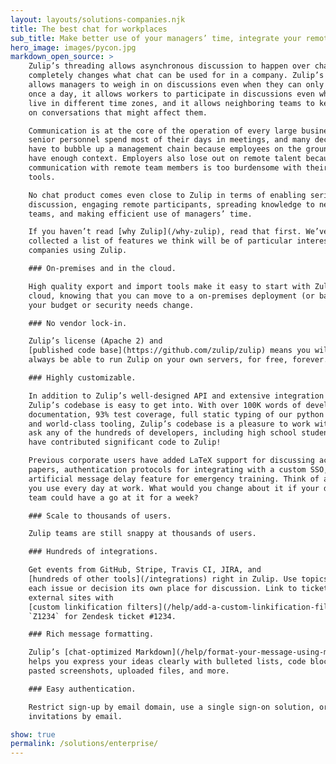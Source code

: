 ```yaml
---
layout: layouts/solutions-companies.njk
title: The best chat for workplaces
sub_title: Make better use of your managers’ time, integrate your remote workers, and replace your low-content meetings.
hero_image: images/pycon.jpg
markdown_open_source: >
    Zulip’s threading allows asynchronous discussion to happen over chat, which
    completely changes what chat can be used for in a company. Zulip’s threading
    allows managers to weigh in on discussions even when they can only check in
    once a day, it allows workers to participate in discussions even when they
    live in different time zones, and it allows neighboring teams to keep tabs
    on conversations that might affect them.

    Communication is at the core of the operation of every large business. Many
    senior personnel spend most of their days in meetings, and many decisions
    have to bubble up a management chain because employees on the ground don’t
    have enough context. Employers also lose out on remote talent because
    communication with remote team members is too burdensome with their existing
    tools.

    No chat product comes even close to Zulip in terms of enabling serious
    discussion, engaging remote participants, spreading knowledge to neighboring
    teams, and making efficient use of managers’ time.

    If you haven’t read [why Zulip](/why-zulip), read that first. We’ve also
    collected a list of features we think will be of particular interest for
    companies using Zulip.

    ### On-premises and in the cloud.

    High quality export and import tools make it easy to start with Zulip in the
    cloud, knowing that you can move to a on-premises deployment (or back) if
    your budget or security needs change.

    ### No vendor lock-in.

    Zulip’s license (Apache 2) and
    [published code base](https://github.com/zulip/zulip) means you will
    always be able to run Zulip on your own servers, for free, forever.

    ### Highly customizable.

    In addition to Zulip’s well-designed API and extensive integration library,
    Zulip’s codebase is easy to get into. With over 100K words of developer
    documentation, 93% test coverage, full static typing of our python codebase,
    and world-class tooling, Zulip’s codebase is a pleasure to work with. Just
    ask any of the hundreds of developers, including high school students, who
    have contributed significant code to Zulip!

    Previous corporate users have added LaTeX support for discussing academic
    papers, authentication protocols for integrating with a custom SSO, and an
    artificial message delay feature for emergency training. Think of a product
    you use every day at work. What would you change about it if your dev ops
    team could have a go at it for a week?

    ### Scale to thousands of users.

    Zulip teams are still snappy at thousands of users.

    ### Hundreds of integrations.

    Get events from GitHub, Stripe, Travis CI, JIRA, and
    [hundreds of other tools](/integrations) right in Zulip. Use topics to give
    each issue or decision its own place for discussion. Link to tickets in
    external sites with
    [custom linkification filters](/help/add-a-custom-linkification-filter) like
    `Z1234` for Zendesk ticket #1234.

    ### Rich message formatting.

    Zulip’s [chat-optimized Markdown](/help/format-your-message-using-markdown)
    helps you express your ideas clearly with bulleted lists, code blocks,
    pasted screenshots, uploaded files, and more.

    ### Easy authentication.

    Restrict sign-up by email domain, use a single sign-on solution, or send
    invitations by email.

show: true
permalink: /solutions/enterprise/
---
```

